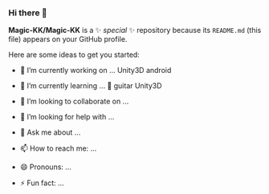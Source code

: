 ### Hi there 👋


**Magic-KK/Magic-KK** is a ✨ _special_ ✨ repository because its `README.md` (this file) appears on your GitHub profile.

Here are some ideas to get you started:

- 🔭 I’m currently working on ...
    Unity3D android
- 🌱 I’m currently learning ...
    🎸 guitar  Unity3D

- 👯 I’m looking to collaborate on ...

- 🤔 I’m looking for help with ...

- 💬 Ask me about ...
- 📫 How to reach me: ...
- 😄 Pronouns: ...
- ⚡ Fun fact: ...

